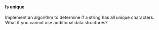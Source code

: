 #### Is unique

Implement an algorithm to determine if a string has all unique characters. What if you cannot use additional data structures?
